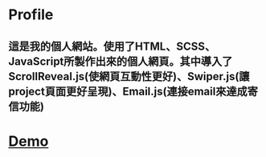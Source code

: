 # Profile
這是我的個人網站。使用了HTML、SCSS、JavaScript所製作出來的個人網頁。其中導入了ScrollReveal.js(使網頁互動性更好)、Swiper.js(讓project頁面更好呈現)、Email.js(連接email來達成寄信功能)
-
# [Demo](https://albertprofile.netlify.app/)
